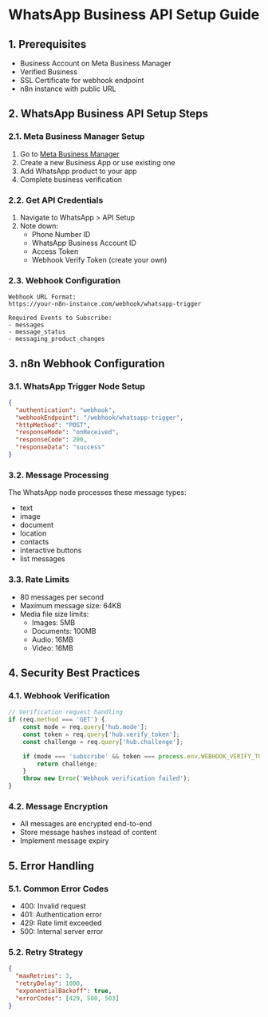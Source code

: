 # WhatsApp Business API Setup Guide

## 1. Prerequisites
- Business Account on Meta Business Manager
- Verified Business
- SSL Certificate for webhook endpoint
- n8n instance with public URL

## 2. WhatsApp Business API Setup Steps

### 2.1. Meta Business Manager Setup
1. Go to [Meta Business Manager](https://business.facebook.com/)
2. Create a new Business App or use existing one
3. Add WhatsApp product to your app
4. Complete business verification

### 2.2. Get API Credentials
1. Navigate to WhatsApp > API Setup
2. Note down:
   - Phone Number ID
   - WhatsApp Business Account ID
   - Access Token
   - Webhook Verify Token (create your own)

### 2.3. Webhook Configuration
```
Webhook URL Format:
https://your-n8n-instance.com/webhook/whatsapp-trigger

Required Events to Subscribe:
- messages
- message_status
- messaging_product_changes
```

## 3. n8n Webhook Configuration

### 3.1. WhatsApp Trigger Node Setup
```json
{
  "authentication": "webhook",
  "webhookEndpoint": "/webhook/whatsapp-trigger",
  "httpMethod": "POST",
  "responseMode": "onReceived",
  "responseCode": 200,
  "responseData": "success"
}
```

### 3.2. Message Processing
The WhatsApp node processes these message types:
- text
- image
- document
- location
- contacts
- interactive buttons
- list messages

### 3.3. Rate Limits
- 80 messages per second
- Maximum message size: 64KB
- Media file size limits:
  - Images: 5MB
  - Documents: 100MB
  - Audio: 16MB
  - Video: 16MB

## 4. Security Best Practices

### 4.1. Webhook Verification
```javascript
// Verification request handling
if (req.method === 'GET') {
    const mode = req.query['hub.mode'];
    const token = req.query['hub.verify_token'];
    const challenge = req.query['hub.challenge'];

    if (mode === 'subscribe' && token === process.env.WEBHOOK_VERIFY_TOKEN) {
        return challenge;
    }
    throw new Error('Webhook verification failed');
}
```

### 4.2. Message Encryption
- All messages are encrypted end-to-end
- Store message hashes instead of content
- Implement message expiry

## 5. Error Handling

### 5.1. Common Error Codes
- 400: Invalid request
- 401: Authentication error
- 429: Rate limit exceeded
- 500: Internal server error

### 5.2. Retry Strategy
```json
{
  "maxRetries": 3,
  "retryDelay": 1000,
  "exponentialBackoff": true,
  "errorCodes": [429, 500, 503]
}
```
